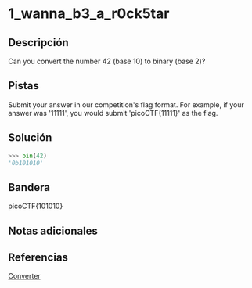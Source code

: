 # 1_wanna_b3_a_r0ck5tar

## Descripción
Can you convert the number 42 (base 10) to binary (base 2)?

## Pistas
Submit your answer in our competition's flag format. For example, if your answer was '11111', you would submit 'picoCTF{11111}' as the flag.

## Solución
```python
>>> bin(42)
'0b101010'
```

## Bandera
picoCTF{101010}

## Notas adicionales

## Referencias
[Converter](https://www.rapidtables.com/convert/number/hex-to-decimal.html)